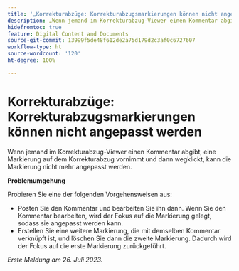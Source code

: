 ```yaml
---
title: '„Korrekturabzüge: Korrekturabzugsmarkierungen können nicht angepasst werden“'
description: „Wenn jemand im Korrekturabzug-Viewer einen Kommentar abgibt, eine Markierung auf dem Korrekturabzug vornimmt und dann wegklickt, kann die Markierung nicht mehr angepasst werden. „
hidefromtoc: true
feature: Digital Content and Documents
source-git-commit: 13999f5de48f612de2a75d179d2c3af0c6727607
workflow-type: ht
source-wordcount: '120'
ht-degree: 100%

---
```



# Korrekturabzüge: Korrekturabzugsmarkierungen können nicht angepasst werden

<!--WF and WFP TOCs-->

Wenn jemand im Korrekturabzug-Viewer einen Kommentar abgibt, eine Markierung auf dem Korrekturabzug vornimmt und dann wegklickt, kann die Markierung nicht mehr angepasst werden.

**Problemumgehung**

Probieren Sie eine der folgenden Vorgehensweisen aus:

* Posten Sie den Kommentar und bearbeiten Sie ihn dann. Wenn Sie den Kommentar bearbeiten, wird der Fokus auf die Markierung gelegt, sodass sie angepasst werden kann.
* Erstellen Sie eine weitere Markierung, die mit demselben Kommentar verknüpft ist, und löschen Sie dann die zweite Markierung. Dadurch wird der Fokus auf die erste Markierung zurückgeführt.

_Erste Meldung am 26. Juli 2023._

